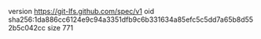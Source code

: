 version https://git-lfs.github.com/spec/v1
oid sha256:1da886cc6124e9c94a3351dfb9c6b331634a85efc5c5dd7a65b8d552b5c042cc
size 771
